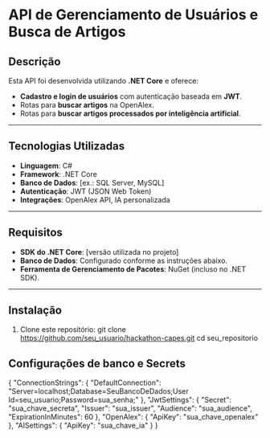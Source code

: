 # **API de Gerenciamento de Usuários e Busca de Artigos**

## **Descrição**

Esta API foi desenvolvida utilizando **.NET Core** e oferece:

- **Cadastro e login de usuários** com autenticação baseada em **JWT**.
- Rotas para **buscar artigos** na OpenAlex.
- Rotas para **buscar artigos processados por inteligência artificial**.

---

## **Tecnologias Utilizadas**

- **Linguagem**: C#
- **Framework**: .NET Core
- **Banco de Dados**: [ex.: SQL Server, MySQL]
- **Autenticação**: JWT (JSON Web Token)
- **Integrações**: OpenAlex API, IA personalizada

---

## **Requisitos**

- **SDK do .NET Core**: [versão utilizada no projeto]
- **Banco de Dados**: Configurado conforme as instruções abaixo.
- **Ferramenta de Gerenciamento de Pacotes**: NuGet (incluso no .NET SDK).

---

## **Instalação**

1. Clone este repositório:
   git clone https://github.com/seu_usuario/hackathon-capes.git
   cd seu_repositorio

## **Configurações de banco e Secrets**

{
"ConnectionStrings": {
"DefaultConnection": "Server=localhost;Database=SeuBancoDeDados;User Id=seu_usuario;Password=sua_senha;"
},
"JwtSettings": {
"Secret": "sua_chave_secreta",
"Issuer": "sua_issuer",
"Audience": "sua_audience",
"ExpirationInMinutes": 60
},
"OpenAlex": {
"ApiKey": "sua_chave_openalex"
},
"AISettings": {
"ApiKey": "sua_chave_ia"
}
}
